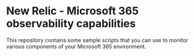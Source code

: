 # New Relic - Microsoft 365 observability capabilities

This repository contains some sample scripts that you can use to monitor various components of your Microsoft 365 environment.

